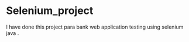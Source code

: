 # Selenium_project
I have done this project para bank web application testing using selenium java . 
